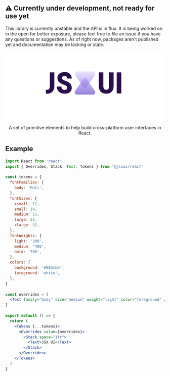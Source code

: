## ⚠️ Currently under development, not ready for use yet

This library is currently unstable and the API is in flux. It is being worked on in the open for better exposure, please feel free to file an issue if you have any questions or suggestions. As of right now, packages aren't published yet and documentation may be lacking or stale.

<p align="center">
  <img src="images/logo.svg" width="577" height="215" alt="JSXUI Prototype & Ship Ideas Faster" />
</p>

<p align="center">
  A set of primitive elements to help build cross-platform user interfaces in React.
</p>

## Example

```jsx
import React from 'react'
import { Overrides, Stack, Text, Tokens } from '@jsxui/react'

const tokens = {
  fontFamilies: {
    body: 'Muli',
  },
  fontSizes: {
    xsmall: 12,
    small: 14,
    medium: 16,
    large: 22,
    xlarge: 32,
  },
  fontWeights: {
    light: '300',
    medium: '400',
    bold: '700',
  },
  colors: {
    background: '#083cb6',
    foreground: 'white',
  },
}

const overrides = [
  <Text family="body" size="medium" weight="light" color="foreground" />,
]

export default () => {
  return (
    <Tokens {...tokens}>
      <Overrides value={overrides}>
        <Stack space="1fr">
          <Text>JSX UI</Text>
        </Stack>
      </Overrides>
    </Tokens>
  )
}
```
